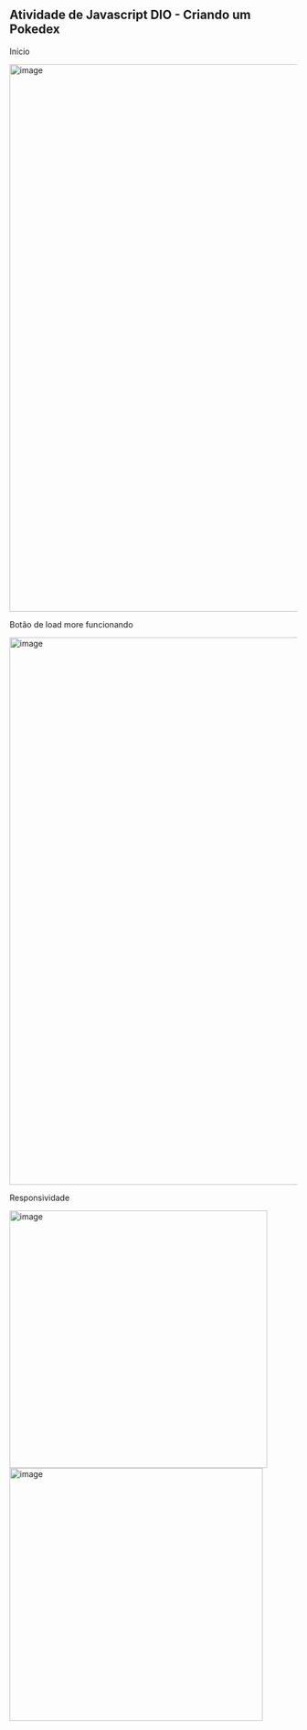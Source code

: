 ## Atividade de Javascript DIO - Criando um Pokedex

Início 

<img width="959" alt="image" src="https://user-images.githubusercontent.com/101149956/199834879-9ed06ca3-20c9-4208-8b8f-35eb4b722a86.png">

Botão de load more funcionando

<img width="959" alt="image" src="https://user-images.githubusercontent.com/101149956/199834997-f287e67c-f521-4f41-be0a-c7dc331515fd.png">


Responsividade

<img width="451" alt="image" src="https://user-images.githubusercontent.com/101149956/199835242-ab4e8de0-4f2c-431b-8d39-54d0d9e91c52.png"> <img width="443" alt="image" src="https://user-images.githubusercontent.com/101149956/199835337-6a3d8795-3111-4cf7-894b-867a9889bf15.png">

